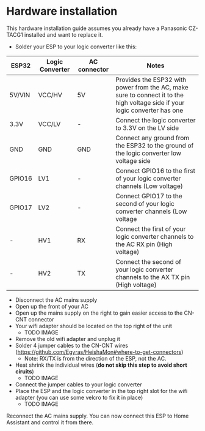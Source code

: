 # Hardware installation

This hardware installation guide assumes you already have a Panasonic CZ-TACG1 installed and want to replace it.

* Solder your ESP to your logic converter like this:

| **ESP32** | **Logic Converter**           | **AC connector** | **Notes** |
| --------- | ------------- | ---------------- | ----------- |
| 5V/VIN    | VCC/HV | 5V | Provides the ESP32 with power from the AC, make sure to connect it to the high voltage side if your logic converter has one |
| 3.3V      | VCC/LV | - | Connect the logic converter to 3.3V on the LV side |
| GND       | GND    | GND | Connect any ground from the ESP32 to the ground of the logic converter low voltage side |
| GPIO16    | LV1    | - | Connect GPIO16 to the first of your logic converter channels (Low voltage) |
| GPIO17    | LV2    | - | Connect GPIO17 to the second of your logic converter channels (Low voltage |
| -    | HV1    | RX | Connect the first of your logic converter channels to the AC RX pin (High voltage) |
| -    | HV2    | TX | Connect the second of your logic converter channels to the AX TX pin (High voltage) |

* Disconnect the AC mains supply
* Open up the front of your AC
* Open up the mains supply on the right to gain easier access to the CN-CNT connector
* Your wifi adapter should be located on the top right of the unit
  * TODO IMAGE
* Remove the old wifi adapter and unplug it
* Solder 4 jumper cables to the CN-CNT wires (https://github.com/Egyras/HeishaMon#where-to-get-connectors)
  * Note: RX/TX is from the direction of the ESP, not the AC.
* Heat shrink the individual wires (**do not skip this step to avoid short ciruits**)
  * TODO IMAGE
* Connect the jumper cables to your logic converter
* Place the ESP and the logic converter in the top right slot for the wifi adapter (you can use some velcro to fix it in place)
  * TODO IMAGE

Reconnect the AC mains supply. You can now connect this ESP to Home Assistant and control it from there.
